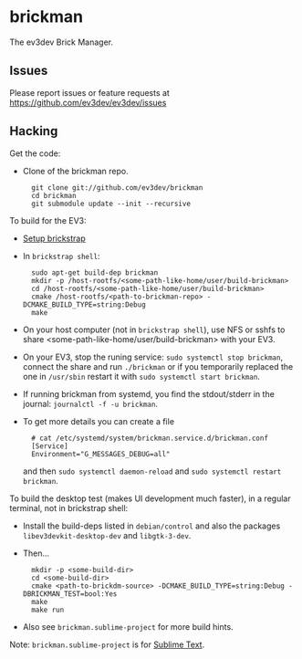 brickman
========

The ev3dev Brick Manager.

Issues
------

Please report issues or feature requests at https://github.com/ev3dev/ev3dev/issues

Hacking
-------

Get the code:

* Clone of the brickman repo.

        git clone git://github.com/ev3dev/brickman
        cd brickman
        git submodule update --init --recursive

To build for the EV3:

* [Setup brickstrap]
* In `brickstrap shell`:

        sudo apt-get build-dep brickman
        mkdir -p /host-rootfs/<some-path-like-home/user/build-brickman>
        cd /host-rootfs/<some-path-like-home/user/build-brickman>
        cmake /host-rootfs/<path-to-brickman-repo> -DCMAKE_BUILD_TYPE=string:Debug
        make

* On your host computer (not in `brickstrap shell`), use NFS or sshfs to share
<some-path-like-home/user/build-brickman> with your EV3.
* On your EV3, stop the runing service: `sudo systemctl stop brickman`, connect
the share and run `./brickman` or if you temporarily replaced the one in
`/usr/sbin` restart it with `sudo systemctl start brickman`.
* If running brickman from systemd, you find the stdout/stderr in the journal:
`journalctl -f -u brickman`.
* To get more details you can create a file

        # cat /etc/systemd/system/brickman.service.d/brickman.conf
        [Service]
        Environment="G_MESSAGES_DEBUG=all"

  and then `sudo systemctl daemon-reload` and `sudo systemctl restart brickman`.

To build the desktop test (makes UI development much faster), in a regular terminal,
not in brickstrap shell:

* Install the build-deps listed in `debian/control` and also the packages
  `libev3devkit-desktop-dev` and `libgtk-3-dev`.
* Then...

        mkdir -p <some-build-dir>
        cd <some-build-dir>
        cmake <path-to-brickdm-source> -DCMAKE_BUILD_TYPE=string:Debug -DBRICKMAN_TEST=bool:Yes
        make
        make run

* Also see `brickman.sublime-project` for more build hints.

Note: `brickman.sublime-project` is for [Sublime Text].

[Setup brickstrap]: https://github.com/ev3dev/ev3dev/wiki/Using-brickstrap-to-cross-compile-and-debug
[Sublime Text]: http://www.sublimetext.com/
